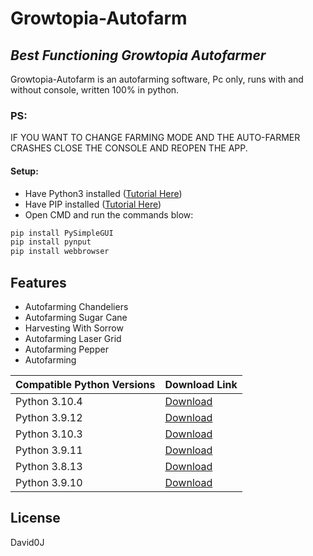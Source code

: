 # Growtopia-Autofarm
## _Best Functioning Growtopia Autofarmer_

Growtopia-Autofarm is an autofarming software, Pc only, runs with and without console,
written 100% in python.
### PS:
IF YOU WANT TO CHANGE FARMING MODE AND THE AUTO-FARMER CRASHES CLOSE THE CONSOLE AND REOPEN THE APP.

#### Setup:

- Have Python3 installed ([Tutorial Here](https://www.geeksforgeeks.org/how-to-install-python-on-windows/))
- Have PIP installed ([Tutorial Here](https://www.geeksforgeeks.org/how-to-install-pip-on-windows/))
- Open CMD and run the commands blow:
```sh
pip install PySimpleGUI
pip install pynput
pip install webbrowser
```
## Features

- Autofarming Chandeliers
- Autofarming Sugar Cane
- Harvesting With Sorrow
- Autofarming Laser Grid
- Autofarming Pepper
- Autofarming 


| Compatible Python Versions | Download Link |
| ------ | ------ |
| Python 3.10.4 | [Download](https://www.python.org/downloads/release/python-3104/) |
| Python 3.9.12 | [Download](https://www.python.org/downloads/release/python-3912/) |
| Python 3.10.3 | [Download](https://www.python.org/downloads/release/python-3103/) |
| Python 3.9.11 | [Download](https://www.python.org/downloads/release/python-3911/) |
| Python 3.8.13 | [Download](https://www.python.org/downloads/release/python-3813/) |
| Python 3.9.10 | [Download](https://www.python.org/downloads/release/python-3910/) |


## License

David0J

[//]: # (This Software is owned by David0J)
